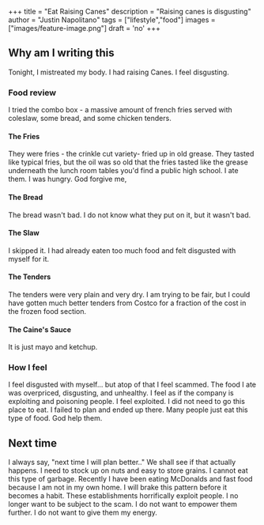 +++
title =  "Eat Raising Canes"
description = "Raising canes is disgusting"
author = "Justin Napolitano"
tags = ["lifestyle","food"]
images = ["images/feature-image.png"]
draft = 'no'
+++

## Why am I writing this

Tonight, I mistreated my body.  I had raising Canes. I feel disgusting.  

### Food review

I tried the combo box - a massive amount of french fries served with coleslaw, some bread, and some chicken tenders. 

#### The Fries

They were fries - the crinkle cut variety- fried up in old grease.  They tasted like typical fries, but the oil was so old that the fries tasted like the grease underneath the lunch room tables you'd find a public high school.  I ate them.  I was hungry. God forgive me,

#### The Bread

The bread wasn't bad. I do not know what they put on it, but it wasn't bad.

#### The Slaw

I skipped it. I had already eaten too much food and felt disgusted with myself for it.

#### The Tenders

The tenders were very plain and very dry. I am trying to be fair, but I could have gotten much better tenders from Costco for a fraction of the cost in the frozen food section.

#### The Caine's Sauce

It is just mayo and ketchup.


### How I feel

I feel disgusted with myself... but atop of that I feel scammed. The food I ate was overpriced, disgusting, and unhealthy.  I feel as if the company is exploiting and poisoning people.  I feel exploited. I did not need to go this place to eat.  I failed to plan and ended up there.  Many people just eat this type of food. God help them.

## Next time

I always say, "next time I will plan better.." We shall see if that actually happens.  I need to stock up on nuts and easy to store grains.  I cannot eat this type of garbage.  Recently I have been eating McDonalds and fast food because I am not in my own home.  I will brake this pattern before it becomes a habit.  These establishments horrifically exploit people.  I no longer want to be subject to the scam. I do not want to empower them further. I do not want to give them my energy.
